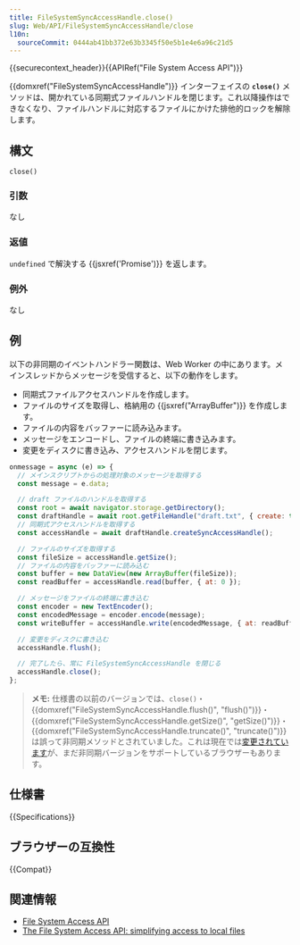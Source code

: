 ```yaml
---
title: FileSystemSyncAccessHandle.close()
slug: Web/API/FileSystemSyncAccessHandle/close
l10n:
  sourceCommit: 0444ab41bb372e63b3345f50e5b1e4e6a96c21d5
---
```


{{securecontext_header}}{{APIRef("File System Access API")}}

{{domxref("FileSystemSyncAccessHandle")}} インターフェイスの **`close()`** メソッドは、開かれている同期式ファイルハンドルを閉じます。これ以降操作はできなくなり、ファイルハンドルに対応するファイルにかけた排他的ロックを解除します。

## 構文

```js-nolint
close()
```

### 引数

なし

### 返値

`undefined` で解決する {{jsxref('Promise')}} を返します。

### 例外

なし

## 例

以下の非同期のイベントハンドラー関数は、Web Worker の中にあります。メインスレッドからメッセージを受信すると、以下の動作をします。

- 同期式ファイルアクセスハンドルを作成します。
- ファイルのサイズを取得し、格納用の {{jsxref("ArrayBuffer")}} を作成します。
- ファイルの内容をバッファーに読み込みます。
- メッセージをエンコードし、ファイルの終端に書き込みます。
- 変更をディスクに書き込み、アクセスハンドルを閉じます。

```js
onmessage = async (e) => {
  // メインスクリプトからの処理対象のメッセージを取得する
  const message = e.data;

  // draft ファイルのハンドルを取得する
  const root = await navigator.storage.getDirectory();
  const draftHandle = await root.getFileHandle("draft.txt", { create: true });
  // 同期式アクセスハンドルを取得する
  const accessHandle = await draftHandle.createSyncAccessHandle();

  // ファイルのサイズを取得する
  const fileSize = accessHandle.getSize();
  // ファイルの内容をバッファーに読み込む
  const buffer = new DataView(new ArrayBuffer(fileSize));
  const readBuffer = accessHandle.read(buffer, { at: 0 });

  // メッセージをファイルの終端に書き込む
  const encoder = new TextEncoder();
  const encodedMessage = encoder.encode(message);
  const writeBuffer = accessHandle.write(encodedMessage, { at: readBuffer });

  // 変更をディスクに書き込む
  accessHandle.flush();

  // 完了したら、常に FileSystemSyncAccessHandle を閉じる
  accessHandle.close();
};
```

> **メモ:** 仕様書の以前のバージョンでは、`close()`・{{domxref("FileSystemSyncAccessHandle.flush()", "flush()")}}・{{domxref("FileSystemSyncAccessHandle.getSize()", "getSize()")}}・{{domxref("FileSystemSyncAccessHandle.truncate()", "truncate()")}} は誤って非同期メソッドとされていました。これは現在では[変更されています](https://github.com/whatwg/fs/issues/7)が、まだ非同期バージョンをサポートしているブラウザーもあります。

## 仕様書

{{Specifications}}

## ブラウザーの互換性

{{Compat}}

## 関連情報

- [File System Access API](/ja/docs/Web/API/File_System_Access_API)
- [The File System Access API: simplifying access to local files](https://web.dev/file-system-access/)
